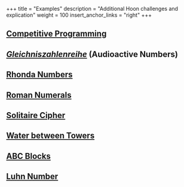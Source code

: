 +++
title = "Examples"
description = "Additional Hoon challenges and explication"
weight = 100
insert_anchor_links = "right"
+++

## [Competitive Programming](/guides/additional/workbook/competitive)

## [_Gleichniszahlenreihe_](/guides/additional/workbook/gleichniszahlenreihe) (Audioactive Numbers)

## [Rhonda Numbers](/guides/additional/workbook/rhonda)

## [Roman Numerals](/guides/additional/workbook/roman)

## [Solitaire Cipher](/guides/additional/workbook/solitaire)

## [Water between Towers](/guides/additional/workbook/water-towers)

## [ABC Blocks](/guides/additional/workbook/abc-blocks)

## [Luhn Number](/guides/additional/workbook/luhn-number)
